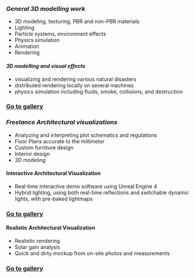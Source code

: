 
### *General 3D modelling work*
* 3D modeling, texturing, PBR and non-PBR materials
* Lighting
* Particle systems, environment effects
* Physics simulation
* Animation
* Rendering


#### *3D modelling and visual effects*

* visualizing and rendering various natural disasters
* distributed rendering locally on several machines
* physics simulation including fluids, smoke, collisions, and destruction


### [Go to gallery](../../../../sections/experience/freelance/3d/freelance-3d-gallery_en.md)

### *Freelance Architectural visualizations*
* Analyzing and interpreting plot schematics and regulations
* Floor Plans accurate to the millimeter
* Custom furniture design
* Interior design
* 3D modeling



#### Interactive Architectural Visualization

* Real-time interactive demo software using Unreal Engine 4
* Hybrid lighting, using both real-time reflections and switchable dynamic lights, with pre-baked lightmaps


### [Go to gallery](../../../../sections/experience/freelance/archviz-interactive/freelance-archviz-interactive-gallery_en.md)

#### Realistic Architectural Visualization

* Realistic rendering
* Solar gain analysis 
* Quick and dirty mockup from on-site photos and measurements


### [Go to gallery](../../../../sections/experience/freelance/archviz-realistic/freelance-archviz-realistic-gallery_en.md)

